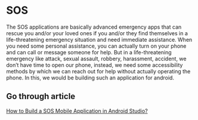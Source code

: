 # SOS
The SOS applications are basically advanced emergency apps that can rescue you and/or your loved ones if you and/or they find themselves in a life-threatening emergency situation and need immediate assistance. When you need some personal assistance, you can actually turn on your phone and can call or message someone for help. But in a life-threatening emergency like attack, sexual assault, robbery, harassment, accident, we don’t have time to open our phone, instead, we need some accessibility methods by which we can reach out for help without actually operating the phone. In this, we would be building such an application for android.

## Go through article
[How to Build a SOS Mobile Application in Android Studio?](https://www.geeksforgeeks.org/how-to-build-a-sos-mobile-application-in-android-studio/)
